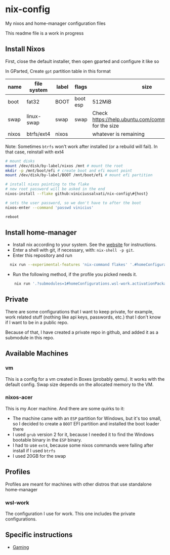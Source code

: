 # nix-config

My nixos and home-manager configuration files

This readme file is a work in progress

## Install Nixos

First, close the default installer, then open gparted and configure it like so

In GParted, Create `gpt` partition table in this format

| name  | file system | label | flags    | size                                                           |
| ----- | ----------- | ----- | -------- | -------------------------------------------------------------- |
| boot  | fat32       | BOOT  | boot esp | 512MiB                                                         |
| swap  | linux-swap  | swap  | swap     | Check <https://help.ubuntu.com/community/SwapFaq> for the size |
| nixos | btrfs/ext4  | nixos |          | whatever is remaining                                          |

Note: Sometimes `btrfs` won't work after installed (or a rebuild will fail). In that case, reinstall with ext4

```bash
# mount disks
mount /dev/disk/by-label/nixos /mnt # mount the root
mkdir -p /mnt/boot/efi # create boot and efi mount point
mount /dev/disk/by-label/BOOT /mnt/boot/efi # mount efi partition

# install nixos pointing to the flake
# new root password will be asked in the end
nixos-install --flake github:viniciussalvati/nix-config\#{host}

# sets the user password, so we don't have to after the boot
nixos-enter --command 'passwd vinicius'

reboot
```

## Install home-manager

- Install nix according to your system. See the [website](https://nixos.org/download.html) for instructions.
- Enter a shell with git, if necessary, with: `nix-shell -p git`.
- Enter this repository and run

```bash
  nix run --experimental-features 'nix-command flakes' '.#homeConfigurations.{profile}.activationPackage'

```

- Run the following method, if the profile you picked needs it.

```bash
    nix run '.?submodules=1#homeConfigurations.wsl-work.activationPackage'
```

## Private

There are some configurations that I want to keep private, for example, work related stuff (nothing like api keys, passwords, etc.) that I don't know if I want to be in a public repo.

Because of that, I have created a private repo in github, and added it as a submodule in this repo.

## Available Machines

### vm

This is a config for a vm created in Boxes (probably qemu). It works with the default config. Swap size depends on the allocated memory to the VM.

### nixos-acer

This is my Acer machine. And there are some quirks to it:

- The machine came with an `ESP` partition for Windows, but it's too small, so I decided to create a `BOOT` EFI partition and installed the boot loader there
- I used `grub` version 2 for it, because I needed it to find the Windows bootable binary in the `ESP` binary.
- I had to use `ext4`, because some nixos commands were failing after install if I used `btrfs`
- I used 20GB for the swap

## Profiles

Profiles are meant for machines with other distros that use standalone home-manager

### wsl-work

The configuration I use for work. This one includes the private configurations.

## Specific instructions

- [Gaming](./docs/gaming.md)
